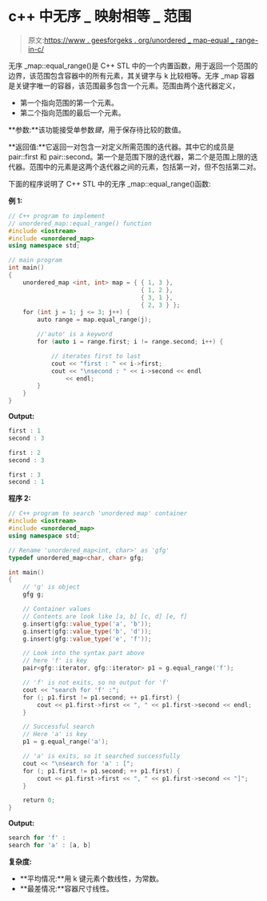 # c++ 中无序 _ 映射相等 _ 范围

> 原文:[https://www . geesforgeks . org/unordered _ map-equal _ range-in-c/](https://www.geeksforgeeks.org/unordered_map-equal_range-in-c/)

无序 _map::equal_range()是 C++ STL 中的一个内置函数，用于返回一个范围的边界，该范围包含容器中的所有元素，其关键字与 k 比较相等。无序 _map 容器是关键字唯一的容器，该范围最多包含一个元素。范围由两个迭代器定义，

*   第一个指向范围的第一个元素。
*   第二个指向范围的最后一个元素。

**参数:**该功能接受单参数*键*，用于保存待比较的数值。

**返回值:**它返回一对包含一对定义所需范围的迭代器。其中它的成员是 pair::first 和 pair::second。第一个是范围下限的迭代器，第二个是范围上限的迭代器。范围中的元素是这两个迭代器之间的元素，包括第一对，但不包括第二对。

下面的程序说明了 C++ STL 中的无序 _map::equal_range()函数:

**例 1:**

```cpp
// C++ program to implement 
// unordered_map::equal_range() function
#include <iostream>
#include <unordered_map>
using namespace std;

// main program
int main()
{
    unordered_map <int, int> map = { { 1, 3 }, 
                                     { 1, 2 }, 
                                     { 3, 1 }, 
                                     { 2, 3 } };
    for (int j = 1; j <= 3; j++) {
        auto range = map.equal_range(j);

        //'auto' is a keyword
        for (auto i = range.first; i != range.second; i++) {

            // iterates first to last
            cout << "first : " << i->first;
            cout << "\nsecond : " << i->second << endl
                << endl;
        }
    }
}
```

**Output:**

```cpp
first : 1
second : 3

first : 2
second : 3

first : 3
second : 1

```

**程序 2:**

```cpp
// C++ program to search 'unordered map' container
#include <iostream>
#include <unordered_map>
using namespace std;

// Rename 'unordered_map<int, char>' as 'gfg'
typedef unordered_map<char, char> gfg;

int main()
{
    // 'g' is object
    gfg g;

    // Container values
    // Contents are look like [a, b] [c, d] [e, f]
    g.insert(gfg::value_type('a', 'b'));
    g.insert(gfg::value_type('b', 'd'));
    g.insert(gfg::value_type('e', 'f'));

    // Look into the syntax part above
    // here 'f' is key
    pair<gfg::iterator, gfg::iterator> p1 = g.equal_range('f');

    // 'f' is not exits, so no output for 'f'
    cout << "search for 'f' :";
    for (; p1.first != p1.second; ++ p1.first) {
        cout << p1.first->first << ", " << p1.first->second << endl;
    }

    // Successful search
    // Here 'a' is key
    p1 = g.equal_range('a');

    // 'a' is exits, so it searched successfully
    cout << "\nsearch for 'a' : [";
    for (; p1.first != p1.second; ++ p1.first) {
        cout << p1.first->first << ", " << p1.first->second << "]";
    }

    return 0;
}
```

**Output:**

```cpp
search for 'f' :
search for 'a' : [a, b]

```

**复杂度:**

*   **平均情况:**用 k 键元素个数线性，为常数。
*   **最差情况:**容器尺寸线性。